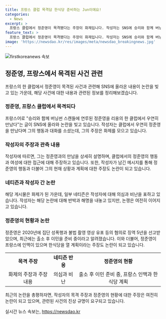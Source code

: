 ```yaml
---
title: 프랑스 클럽 목격담 한식당 준비하는 Jun이에요!
categories:
  - News
excerpt: >
  프랑스 클럽에서 정준영이 목격됐다는 주장이 화제입니다. 작성자는 SNS에 승리와 함께 버닝썬 스캔들에 연루된 정준영을 리옹의 한 클럽에서 우연히 만났다며 상세한 이야기를 전했습니다. 작성자는 정준영이 한 여성에 접근하는 것을 목격하고 그를 경계하고 싶었다고 전했으며, 정준영이 자신을 팔로우하고 스위스와 벨기에에서 일하고 한식당을 열 계획이라고 주장했습니다. 하지만 이에 대한 일부 네티즌들의 의혹과 비난도 이어졌습니다. 현재 정준영은 출소 후 이민을 준비 중이며, 작성자의 주장에 논란이 일고 있습니다.
feature_text: >
  프랑스 클럽에서 정준영이 목격됐다는 주장이 화제입니다. 작성자는 SNS에 승리와 함께 버닝썬 스캔들에 연루된 정준영을 리옹의 한 클럽에서 우연히 만났다며 상세한 이야기를 전했습니다. 작성자는 정준영이 한 여성에 접근하는 것을 목격하고 그를 경계하고 싶었다고 전했으며, 정준영이 자신을 팔로우하고 스위스와 벨기에에서 일하고 한식당을 열 계획이라고 주장했습니다. 하지만 이에 대한 일부 네티즌들의 의혹과 비난도 이어졌습니다. 현재 정준영은 출소 후 이민을 준비 중이며, 작성자의 주장에 논란이 일고 있습니다.
image: 'https://newsdao.kr/res/images/meta/newsdao_breakingnews.jpg'
---
```


<p><img src="https://newsdao.kr/res/images/meta/newsdao_breakingnews.jpg" alt="firstkoreanews 속보" /></p>

<h2 data-ke-size="size26">정준영, 프랑스에서 목격된 사건 관련</h2>

<p data-ke-size="size16">프랑스의 한 클럽에서 정준영이 목격된 사건과 관련해 SNS에 올라온 내용이 논란을 빚고 있는 가운데, 해당 사건에 대한 내용과 관련된 정보를 정리해보겠습니다.</p>

<h3><b>정준영, 프랑스 클럽에서 목격되다</b></h3>

<p data-ke-size="size16">프랑스어로 "승리와 함께 버닝썬 스캔들에 연루된 정준영을 리옹의 한 클럽에서 우연히 만났다"는 글이 SNS에 올라와 논란을 빚고 있습니다. 작성자는 클럽에서 우연히 정준영을 만났다며 그의 행동과 대화를 소셨는데, 그의 주장은 화제를 모으고 있습니다.</p>

<h3><b>작성자의 주장과 관측 내용</b></h3>

<p data-ke-size="size16">작성자에 따르면, 그는 정준영과의 만남을 상세히 설명하며, 클럽에서의 정준영의 행동과 여성에 대한 접근에 대해 주장하고 있습니다. 또한, 작성자가 남긴 메시지를 통해 정준영의 행동과 더불어 그의 현재 상황과 계획에 대한 주장도 논란이 되고 있습니다.</p>

<h3><b>네티즌과 작성자 간 논란</b></h3>

<p data-ke-size="size16">해당 게시물은 화제가 된 가운데, 일부 네티즌은 작성자에 대해 의심과 비난을 표하고 있습니다. 작성자는 해당 논란에 대해 반박과 해명을 내놓고 있지만, 논쟁은 여전히 이어지고 있습니다.</p>

<h3><b>정준영의 현황과 논란</b></h3>

<p data-ke-size="size16">정준영은 2020년에 집단 성폭행과 불법 촬영 영상 유포 등의 혐의로 징역 5년을 선고받았으며, 최근에는 출소 후 이민을 준비 중이라고 알려졌습니다. 이와 더불어, 정준영이 프랑스에 인맥이 있으며 한식당을 열 계획이라는 주장도 논란이 되고 있습니다.</p>

<table>
    <tr>
        <td style="text-align: center; height: 17px;"><b>목격 주장</b></td>
        <td style="text-align: center; height: 17px;"><b>네티즌 반응</b></td>
        <td style="text-align: center; height: 17px;"><b>정준영의 현황</b></td>
    </tr>
    <tr>
        <td style="text-align: center; height: 17px;">화제의 주장과 주장 내용</td>
        <td style="text-align: center; height: 17px;">의심과 비난</td>
        <td style="text-align: center; height: 17px;">출소 후 이민 준비 중, 프랑스 인맥과 한식당 계획</td>
    </tr>
</table>

<p data-ke-size="size16">최근의 논란을 총평하자면, 작성자의 목격 주장과 정준영의 현황에 대한 주장은 여전히 논란이 되고 있으며, 관련된 사건의 진상 규명이 요구되고 있습니다.</p>
실시간 뉴스 속보는, <a href="https://newsdao.kr" rel="dofollow">https://newsdao.kr</a>



